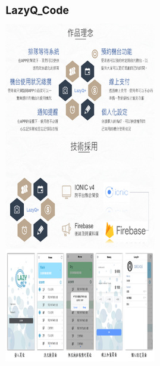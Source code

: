 # LazyQ_Code

<img src="pics/1.PNG" width="400px" height="300px">
<img src="pics/2.PNG" width="400px" height="300px">
<img src="pics/3.PNG" width="400px" height="300px">
